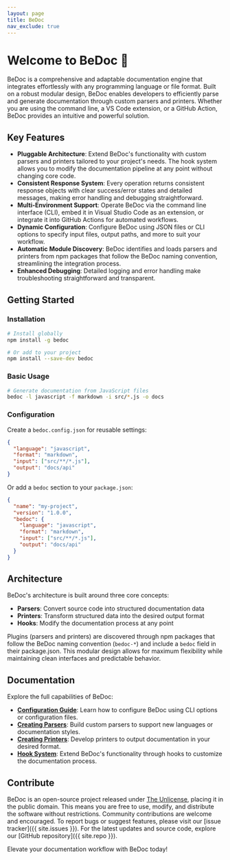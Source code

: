 ```yaml
---
layout: page
title: BeDoc
nav_exclude: true
---
```


# Welcome to BeDoc 🤗

BeDoc is a comprehensive and adaptable documentation engine that integrates
effortlessly with any programming language or file format. Built on a robust
modular design, BeDoc enables developers to efficiently parse and generate
documentation through custom parsers and printers. Whether you are using the
command line, a VS Code extension, or a GitHub Action, BeDoc provides an intuitive
and powerful solution.

## Key Features

- **Pluggable Architecture**: Extend BeDoc's functionality with custom parsers and
  printers tailored to your project's needs. The hook system allows you to modify
  the documentation pipeline at any point without changing core code.
- **Consistent Response System**: Every operation returns consistent response
  objects with clear success/error states and detailed messages, making error
  handling and debugging straightforward.
- **Multi-Environment Support**: Operate BeDoc via the command line interface
  (CLI), embed it in Visual Studio Code as an extension, or integrate it into
  GitHub Actions for automated workflows.
- **Dynamic Configuration**: Configure BeDoc using JSON files or CLI options to
  specify input files, output paths, and more to suit your workflow.
- **Automatic Module Discovery**: BeDoc identifies and loads parsers and printers
  from npm packages that follow the BeDoc naming convention, streamlining the
  integration process.
- **Enhanced Debugging**: Detailed logging and error handling make troubleshooting
  straightforward and transparent.

## Getting Started

### Installation

   ```bash
   # Install globally
   npm install -g bedoc

   # Or add to your project
   npm install --save-dev bedoc
   ```

### Basic Usage

   ```bash
   # Generate documentation from JavaScript files
   bedoc -l javascript -f markdown -i src/*.js -o docs
   ```

### Configuration

   Create a `bedoc.config.json` for reusable settings:
   ```json
   {
     "language": "javascript",
     "format": "markdown",
     "input": ["src/**/*.js"],
     "output": "docs/api"
   }
   ```

   Or add a `bedoc` section to your `package.json`:
   ```json
   {
     "name": "my-project",
     "version": "1.0.0",
     "bedoc": {
       "language": "javascript",
       "format": "markdown",
       "input": ["src/**/*.js"],
       "output": "docs/api"
     }
   }
   ```

## Architecture

BeDoc's architecture is built around three core concepts:
- **Parsers**: Convert source code into structured documentation data
- **Printers**: Transform structured data into the desired output format
- **Hooks**: Modify the documentation process at any point

Plugins (parsers and printers) are discovered through npm packages that follow the
BeDoc naming convention (`bedoc-*`) and include a `bedoc` field in their package.json.
This modular design allows for maximum flexibility while maintaining clean interfaces
and predictable behavior.

## Documentation

Explore the full capabilities of BeDoc:

- **[Configuration Guide](configuration)**: Learn how to configure BeDoc using
  CLI options or configuration files.
- **[Creating Parsers](parsers)**: Build custom parsers to support new
  languages or documentation styles.
- **[Creating Printers](printers)**: Develop printers to output documentation
  in your desired format.
- **[Hook System](hooks)**: Extend BeDoc's functionality through hooks to
  customize the documentation process.

## Contribute

BeDoc is an open-source project released under [The Unlicense](https://unlicense.org),
placing it in the public domain. This means you are free to use, modify, and
distribute the software without restrictions. Community contributions are welcome
and encouraged. To report bugs or suggest features, please visit our
[issue tracker]({{ site.issues }}). For the latest updates and source code,
explore our [GitHub repository]({{ site.repo }}).

Elevate your documentation workflow with BeDoc today!
